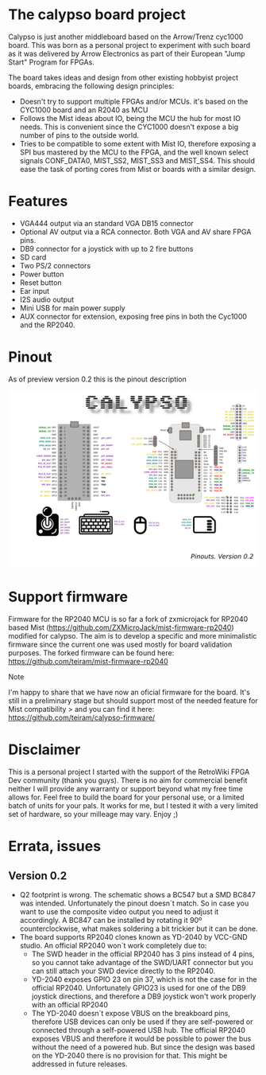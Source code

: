 # The calypso board project

Calypso is just another middleboard based on the Arrow/Trenz cyc1000 board. This was born as a personal project to experiment with such board as it was delivered by Arrow Electronics as part of their European "Jump Start" Program for FPGAs.

The board takes ideas and design from other existing hobbyist project boards, embracing the following design principles:
- Doesn't try to support multiple FPGAs and/or MCUs. it's based on the CYC1000 board and an R2040 as MCU
- Follows the Mist ideas about IO, being the MCU the hub for most IO needs. This is convenient since the CYC1000 doesn't expose a big number of pins to the outside world.
- Tries to be compatible to some extent with Mist IO, therefore exposing a SPI bus mastered by the MCU to the FPGA, and the well known select signals CONF_DATA0, MIST_SS2, MIST_SS3 and MIST_SS4. This should ease the task of porting cores from Mist or boards with a similar design.
# Features
- VGA444 output via an standard VGA DB15 connector
- Optional AV output via a RCA connector. Both VGA and AV share FPGA pins.
- DB9 connector for a joystick with up to 2 fire buttons
- SD card
- Two PS/2 connectors
- Power button
- Reset button
- Ear input
- I2S audio output
- Mini USB for main power supply
- AUX connector for extension, exposing free pins in both the Cyc1000 and the RP2040.

# Pinout
As of preview version 0.2 this is the pinout description

![Pinout](/doc/calypso-pinouts-0.2.png?raw=true "Calypso Pinouts")

# Support firmware
Firmware for the RP2040 MCU is so far a fork of zxmicrojack for RP2040 based Mist (https://github.com/ZXMicroJack/mist-firmware-rp2040) modified for calypso. The aim is to develop a specific and more minimalistic firmware since the current one was used mostly for board validation purposes. The forked firmware can be found here: https://github.com/teiram/mist-firmware-rp2040 

> [!NOTE]  
> I'm happy to share that we have now an oficial firmware for the board. It's still in a preliminary stage but should support most of the needed feature for Mist compatibility > and you can find it here: https://github.com/teiram/calypso-firmware/


# Disclaimer
This is a personal project I started with the support of the RetroWiki FPGA Dev community (thank you guys). There is no aim for commercial benefit neither I will provide any warranty or support beyond what my free time allows for. Feel free to build the board for your personal use, or a limited batch of units for your pals. It works for me, but I tested it with a very limited set of hardware, so your milleage may vary.
Enjoy ;)

# Errata, issues
## Version 0.2
- Q2 footprint is wrong. The schematic shows a BC547 but a SMD BC847 was intended. Unfortunately the pinout doesn´t match. So in case you want to use the composite video output you need to adjust it accordingly. A BC847 can be installed by rotating it 90º counterclockwise, what makes soldering a bit trickier but it can be done.
- The board supports RP2040 clones known as YD-2040 by VCC-GND studio. An official RP2040 won´t work completely due to:
  - The SWD header in the official RP2040 has 3 pins instead of 4 pins, so you cannot take advantage of the SWD/UART connector but you can still attach your SWD device directly to the RP2040.
  - YD-2040 exposes GPIO 23 on pin 37, which is not the case for in the official RP2040. Unfortunately GPIO23 is used for one of the DB9 joystick directions, and therefore a DB9 joystick won't work properly with an official RP2040
  - The YD-2040 doesn´t expose VBUS on the breakboard pins, therefore USB devices can only be used if they are self-powered or connected through a self-powered USB hub. The official RP2040 exposes VBUS and therefore it would be possible to power the bus without the need of a powered hub. But since the design was based on the YD-2040 there is no provision for that. This might be addressed in future releases.
